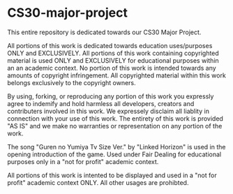 # CS30-major-project

This entire repository is dedicated towards our CS30 Major Project.

All portions of this work is dedicated towards education uses/purposes ONLY and EXCLUSIVELY.
All portions of this work containing copyrighted material is used ONLY and EXCLUSIVELY for educational purposes within an an academic context.
No portion of this work is intended towards any amounts of copyright infringement.
All copyrighted material within this work belongs exclusively to the copyright owners.

By using, forking, or reproducing any portion of this work you expressly agree to indemify and hold harmless all
developers, creators and contributers involved in this work. We expressely disclaim all liablity in connection with
your use of this work. The entirety of this work is provided "AS IS" and we make no warranties or representation on any portion of the work.

The song "Guren no Yumiya Tv Size Ver." by "Linked Horizon" is used in the opening introduction of the game.
Used under Fair Dealing for educational purposes only in a "not for profit" academic context.

All portions of this work is intented to be displayed and used in a "not for profit" academic context ONLY. All other usages are prohibted.
